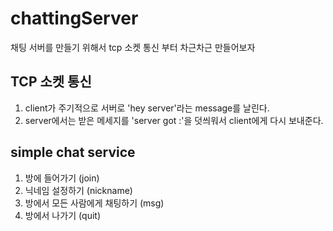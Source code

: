 # chattingServer
채팅 서버를 만들기 위해서 tcp 소켓 통신 부터 차근차근 만들어보자

## TCP 소켓 통신
1. client가 주기적으로 서버로 'hey server'라는 message를 날린다. 
2. server에서는 받은 메세지를 'server got :'을 덧씌워서 client에게 다시 보내준다. 

## simple chat service
1. 방에 들어가기 (join)
2. 닉네임 설정하기 (nickname)
3. 방에서 모든 사람에게 채팅하기 (msg)
4. 방에서 나가기 (quit)

